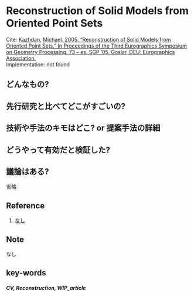 # Reconstruction of Solid Models from Oriented Point Sets

Cite: [Kazhdan, Michael. 2005. “Reconstruction of Solid Models from Oriented Point Sets.” In Proceedings of the Third Eurographics Symposium on Geometry Processing, 73 – es. SGP ’05. Goslar, DEU: Eurographics Association.](https://www.cs.jhu.edu/~misha/MyPapers/SGP05.pdf)  
Implementation: not found  

## どんなもの?

## 先行研究と比べてどこがすごいの?

## 技術や手法のキモはどこ? or 提案手法の詳細

## どうやって有効だと検証した?

## 議論はある?
省略

## Reference
1. [なし]()

## Note
なし

## key-words
##### CV, Reconstruction, WIP_article




